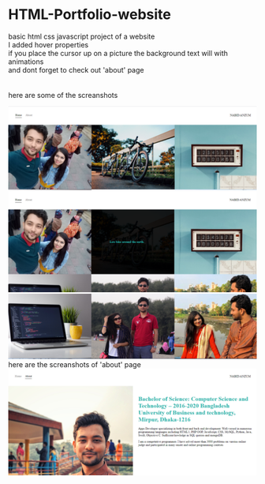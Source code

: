 # HTML-Portfolio-website
basic html css javascript project of a website<br>
I added hover properties<br>
if you place the cursor up on a picture the background text will with animations<br>
and dont forget to check out 'about' page<br><br><br>
here are some of the screanshots

<img src="images/ss1.png">
<img src="images/ss3.png">
<img src="images/ss2.png">

<br>
here are the screanshots of 'about' page<br>
<img src="images/ss4.png">
